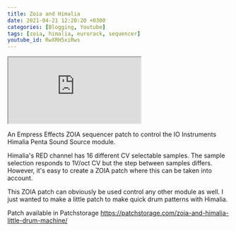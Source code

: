 ```yaml
---
title: Zoia and Himalia
date: 2021-04-21 12:20:20 +0300
categories: [Blogging, Youtube]
tags: [zoia, himalia, eurorack, sequencer]
youtube_id: RwXRH5xiRws
---
```



<div class="embed-responsive embed-responsive-16by9" >
    <iframe class="embed-responsive-item"  src="https://www.youtube.com/embed/{{ page.youtube_id }}"></iframe>
</div>

An Empress Effects ZOIA sequencer patch to control the IO Instruments Himalia Penta Sound Source module.

Himalia's RED channel has 16 different CV selectable samples. The sample selection responds to 1V/oct CV but the step between samples differs. However, it's easy to create a ZOIA patch where this can be taken into account. 

This ZOIA patch can obviously be used control any other module as well. 
I just wanted to make a little patch to make quick drum patterns with Himalia.

Patch available in Patchstorage https://patchstorage.com/zoia-and-himalia-little-drum-machine/